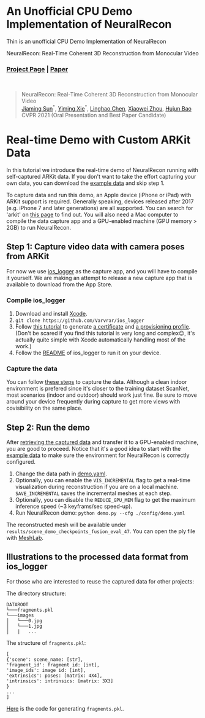 # An Unofficial CPU Demo Implementation of NeuralRecon
Thin is an unofficial CPU Demo Implementation of NeuralRecon

NeuralRecon: Real-Time Coherent 3D Reconstruction from Monocular Video
### [Project Page](https://zju3dv.github.io/neuralrecon) | [Paper](https://arxiv.org/pdf/2104.00681.pdf)
<br/>

> NeuralRecon: Real-Time Coherent 3D Reconstruction from Monocular Video  
> [Jiaming Sun](https://jiamingsun.ml)<sup>\*</sup>, [Yiming Xie](https://ymingxie.github.io)<sup>\*</sup>, [Linghao Chen](https://github.com/f-sky), [Xiaowei Zhou](http://www.cad.zju.edu.cn/home/xzhou/), [Hujun Bao](http://www.cad.zju.edu.cn/bao/)  
> CVPR 2021 (Oral Presentation and Best Paper Candidate)

# Real-time Demo with Custom ARKit Data
In this tutorial we introduce the real-time demo of NeuralRecon running with self-captured ARKit data. If you don't want to take the effort capturing your own data, you can download the [example data](https://drive.google.com/file/d/1i7yDY-oautHgwrDPUrB7BuZytiIYhxfY/view?usp=sharing) and skip step 1.

To capture data and run this demo, an Apple device (iPhone or iPad) with ARKit support is required. 
Generally speaking, devices released after 2017 (e.g. iPhone 7 and later generations) are all supported. 
You can search for 'arkit' on [this page](https://developer.apple.com/library/archive/documentation/DeviceInformation/Reference/iOSDeviceCompatibility/DeviceCompatibilityMatrix/DeviceCompatibilityMatrix.html) to find out.
You will also need a Mac computer to compile the data capture app and a GPU-enabled machine (GPU memory > 2GB) to run NeuralRecon.

## Step 1: Capture video data with camera poses from ARKit
For now we use [ios_logger](https://github.com/Varvrar/ios_logger) as the capture app, and you will have to compile it yourself.
We are making an attempt to release a new capture app that is available to download from the App Store. 


### Compile ios_logger

1. Download and install [Xcode](https://apps.apple.com/us/app/xcode/id497799835?mt=12).
2. `git clone https://github.com/Varvrar/ios_logger`
3. Follow [this tutorial](https://ioscodesigning.com/generating-code-signing-files) to generate [a certificate](https://ioscodesigning.com/generating-code-signing-files/#generate-a-code-signing-certificate-using-xcode) and [a provisioning profile](https://ioscodesigning.com/generating-code-signing-files/#generate-a-provisioning-profile-with-xcode). (Don't be scared if you find this tutorial is very long and complex😉, it's actually quite simple with Xcode automatically handling most of the work.)
4. Follow the [README](https://github.com/Varvrar/ios_logger#build-and-run) of ios_logger to run it on your device.

### Capture the data
You can follow [these steps](https://github.com/Varvrar/ios_logger#collect-datasets) to capture the data. 
Although a clean indoor environment is prefered since it's closer to the training dataset ScanNet, most scenarios (indoor and outdoor) should work just fine.
Be sure to move around your device frequently during capture to get more views with covisibility on the same place.

## Step 2: Run the demo
After [retrieving the captured data](https://github.com/Varvrar/ios_logger#get-saved-datasets) and transfer it to a GPU-enabled machine, you are good to proceed. Notice that it's a good idea to start with the [example data](https://drive.google.com/file/d/1i7yDY-oautHgwrDPUrB7BuZytiIYhxfY/view?usp=sharing) to make sure the environment for NeuralRecon is correctly configured.

1. Change the data path in [demo.yaml](config/demo.yaml).
2. Optionally, you can enable the `VIS_INCREMENTAL` flag to get a real-time visualization during reconstruction if you are on a local machine. `SAVE_INCREMENTAL` saves the incremental meshes at each step.
3. Optionally, you can disable the `REDUCE_GPU_MEM` flag to get the maximum inference speed (~3 keyframs/sec speed-up).
4. Run NeuralRecon demo: 
`
python demo.py --cfg ./config/demo.yaml
`

The reconstructed mesh will be available under `results/scene_demo_checkpoints_fusion_eval_47`. 
You can open the ply file with [MeshLab](https://www.meshlab.net/).

## Illustrations to the processed data format from ios_logger
For those who are interested to reuse the captured data for other projects:

The directory structure:
```
DATAROOT
└───fragments.pkl
└───images
│   └───0.jpg
│   └───1.jpg
│   |   ...
```
The structure of `fragments.pkl`:
```
[
{'scene': scene_name: [str],
'fragment_id': fragment id: [int],
'image_ids': image id: [int],
'extrinsics': poses: [matrix: 4X4],
'intrinsics': intrinsics: [matrix: 3X3]
}
...
]
```

[Here](tools/process_arkit_data.py) is the code for generating `fragments.pkl`.
